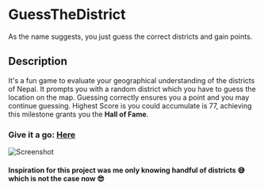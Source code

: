 # GuessTheDistrict
As the name suggests, you just guess the correct districts and gain points.  

## Description
It's a fun game to evaluate your geographical understanding of the districts of Nepal. It prompts you with a random district which you have to guess the location on the map.
 Guessing correctly ensures you a point and you may continue guessing. Highest Score is you could accumulate is 77, achieving this milestone grants you the **Hall of Fame**. 
 
 ### Give it a go: [Here](https://fiesty-cushion.github.io/GuessWhichDistrict/index.html)
 ![Screenshot](https://i.imgur.com/OnwVM08.jpg)

#### Inspiration for this project was me only knowing handful of districts :sweat_smile: which is not the case now :sunglasses:
